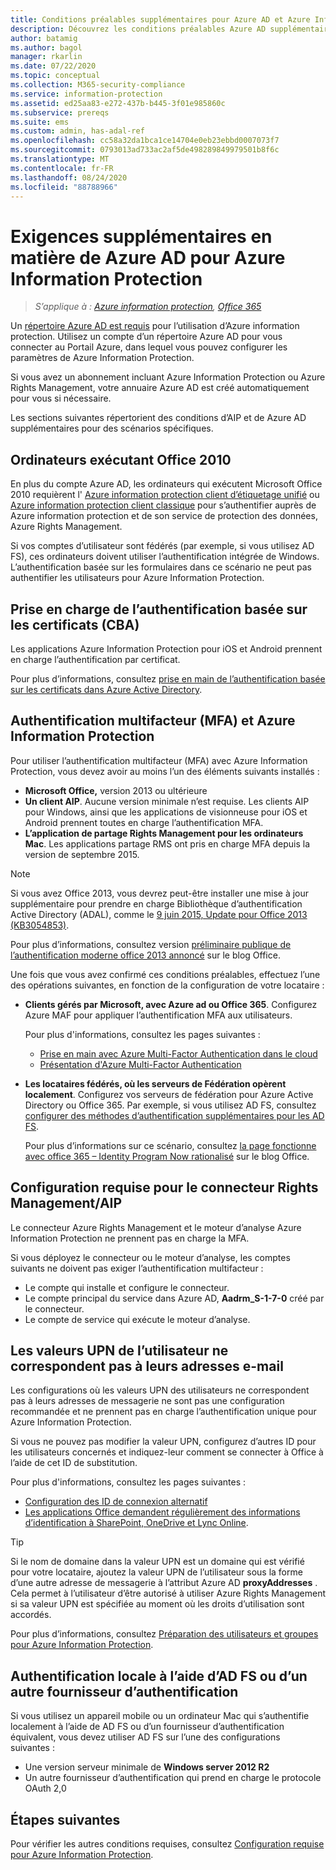 ```yaml
---
title: Conditions préalables supplémentaires pour Azure AD et Azure Information Protection
description: Découvrez les conditions préalables Azure AD supplémentaires pour les Azure Information Protection dans des scénarios spécifiques, tels que l’authentification multifacteur ou basée sur les certificats, ou encore les ordinateurs utilisant Office 2010, et bien plus encore.
author: batamig
ms.author: bagol
manager: rkarlin
ms.date: 07/22/2020
ms.topic: conceptual
ms.collection: M365-security-compliance
ms.service: information-protection
ms.assetid: ed25aa83-e272-437b-b445-3f01e985860c
ms.subservice: prereqs
ms.suite: ems
ms.custom: admin, has-adal-ref
ms.openlocfilehash: cc58a32da1bca1ce14704e0eb23ebbd0007073f7
ms.sourcegitcommit: 0793013ad733ac2af5de498289849979501b8f6c
ms.translationtype: MT
ms.contentlocale: fr-FR
ms.lasthandoff: 08/24/2020
ms.locfileid: "88788966"
---
```

# <a name="additional-azure-ad-requirements-for-azure-information-protection"></a>Exigences supplémentaires en matière de Azure AD pour Azure Information Protection

>*S’applique à : [Azure information protection](https://azure.microsoft.com/pricing/details/information-protection), [Office 365](https://download.microsoft.com/download/E/C/F/ECF42E71-4EC0-48FF-AA00-577AC14D5B5C/Azure_Information_Protection_licensing_datasheet_EN-US.pdf)*

Un [répertoire Azure AD est requis](requirements.md#azure-active-directory) pour l’utilisation d’Azure information protection. Utilisez un compte d’un répertoire Azure AD pour vous connecter au Portail Azure, dans lequel vous pouvez configurer les paramètres de Azure Information Protection.

Si vous avez un abonnement incluant Azure Information Protection ou Azure Rights Management, votre annuaire Azure AD est créé automatiquement pour vous si nécessaire.

Les sections suivantes répertorient des conditions d’AIP et de Azure AD supplémentaires pour des scénarios spécifiques. 

## <a name="computers-running-office-2010"></a>Ordinateurs exécutant Office 2010

En plus du compte Azure AD, les ordinateurs qui exécutent Microsoft Office 2010 requièrent l' [Azure information protection client d’étiquetage unifié](./rms-client/aip-clientv2.md) ou [Azure information protection client classique](./rms-client/aip-client.md) pour s’authentifier auprès de Azure information protection et de son service de protection des données, Azure Rights Management.

Si vos comptes d’utilisateur sont fédérés (par exemple, si vous utilisez AD FS), ces ordinateurs doivent utiliser l’authentification intégrée de Windows. L’authentification basée sur les formulaires dans ce scénario ne peut pas authentifier les utilisateurs pour Azure Information Protection.

## <a name="support-for-certificate-based-authentication-cba"></a>Prise en charge de l’authentification basée sur les certificats (CBA)

Les applications Azure Information Protection pour iOS et Android prennent en charge l’authentification par certificat. 

Pour plus d’informations, consultez [prise en main de l’authentification basée sur les certificats dans Azure Active Directory](/azure/active-directory/active-directory-certificate-based-authentication-get-started).

## <a name="multi-factor-authentication-mfa-and-azure-information-protection"></a>Authentification multifacteur (MFA) et Azure Information Protection

Pour utiliser l’authentification multifacteur (MFA) avec Azure Information Protection, vous devez avoir au moins l’un des éléments suivants installés :

- **Microsoft Office,** version 2013 ou ultérieure
- **Un client AIP**. Aucune version minimale n’est requise. Les clients AIP pour Windows, ainsi que les applications de visionneuse pour iOS et Android prennent toutes en charge l’authentification MFA.
- **L’application de partage Rights Management pour les ordinateurs Mac**. Les applications partage RMS ont pris en charge MFA depuis la version de septembre 2015.

> [!NOTE]
> Si vous avez Office 2013, vous devrez peut-être installer une mise à jour supplémentaire pour prendre en charge Bibliothèque d’authentification Active Directory (ADAL), comme le [9 juin 2015, Update pour Office 2013 (KB3054853)](https://support.microsoft.com/kb/3054853). 
>
> Pour plus d’informations, consultez version [préliminaire publique de l’authentification moderne office 2013 annoncé](https://blogs.office.com/2015/03/23/office-2013-modern-authentication-public-preview-announced/) sur le blog Office.       

Une fois que vous avez confirmé ces conditions préalables, effectuez l’une des opérations suivantes, en fonction de la configuration de votre locataire :

- **Clients gérés par Microsoft, avec Azure ad ou Office 365**. Configurez Azure MAF pour appliquer l’authentification MFA aux utilisateurs. 

    Pour plus d'informations, consultez les pages suivantes : 
    - [Prise en main avec Azure Multi-Factor Authentication dans le cloud](/multi-factor-authentication/multi-factor-authentication-get-started-cloud)
    - [Présentation d'Azure Multi-Factor Authentication](/multi-factor-authentication/multi-factor-authentication)

- **Les locataires fédérés, où les serveurs de Fédération opèrent localement**. Configurez vos serveurs de fédération pour Azure Active Directory ou Office 365. Par exemple, si vous utilisez AD FS, consultez [configurer des méthodes d’authentification supplémentaires pour les AD FS](/windows-server/identity/ad-fs/operations/configure-additional-authentication-methods-for-ad-fs). 

    Pour plus d’informations sur ce scénario, consultez  [la page fonctionne avec office 365 – Identity Program Now rationalisé](https://blogs.office.com/2014/01/30/the-works-with-office-365-identity-program-now-streamlined/) sur le blog Office. 

## <a name="rights-management-connector--aip-scanner-requirements"></a>Configuration requise pour le connecteur Rights Management/AIP

Le connecteur Azure Rights Management et le moteur d’analyse Azure Information Protection ne prennent pas en charge la MFA. 

Si vous déployez le connecteur ou le moteur d’analyse, les comptes suivants ne doivent pas exiger l’authentification multifacteur :

- Le compte qui installe et configure le connecteur.
- Le compte principal du service dans Azure AD, **Aadrm_S-1-7-0** créé par le connecteur.
- Le compte de service qui exécute le moteur d’analyse.

## <a name="user-upn-values-dont-match-their-email-addresses"></a>Les valeurs UPN de l’utilisateur ne correspondent pas à leurs adresses e-mail

Les configurations où les valeurs UPN des utilisateurs ne correspondent pas à leurs adresses de messagerie ne sont pas une configuration recommandée et ne prennent pas en charge l’authentification unique pour Azure Information Protection.

Si vous ne pouvez pas modifier la valeur UPN, configurez d’autres ID pour les utilisateurs concernés et indiquez-leur comment se connecter à Office à l’aide de cet ID de substitution. 

Pour plus d'informations, consultez les pages suivantes :

- [Configuration des ID de connexion alternatif](/windows-server/identity/ad-fs/operations/configuring-alternate-login-id)
- [Les applications Office demandent régulièrement des informations d’identification à SharePoint, OneDrive et Lync Online](https://support.microsoft.com/help/2913639/office-applications-periodically-prompt-for-credentials-to-sharepoint-online,-onedrive,-and-lync-online).

> [!TIP]
> Si le nom de domaine dans la valeur UPN est un domaine qui est vérifié pour votre locataire, ajoutez la valeur UPN de l’utilisateur sous la forme d’une autre adresse de messagerie à l’attribut Azure AD **proxyAddresses** . Cela permet à l’utilisateur d’être autorisé à utiliser Azure Rights Management si sa valeur UPN est spécifiée au moment où les droits d’utilisation sont accordés. 

Pour plus d’informations, consultez [Préparation des utilisateurs et groupes pour Azure Information Protection](prepare.md).

## <a name="authenticating-on-premises-using-adfs-or-another-authentication-provider"></a>Authentification locale à l’aide d’AD FS ou d’un autre fournisseur d’authentification

Si vous utilisez un appareil mobile ou un ordinateur Mac qui s’authentifie localement à l’aide de AD FS ou d’un fournisseur d’authentification équivalent, vous devez utiliser AD FS sur l’une des configurations suivantes :

- Une version serveur minimale de **Windows server 2012 R2**
- Un autre fournisseur d’authentification qui prend en charge le protocole OAuth 2,0

## <a name="next-steps"></a>Étapes suivantes
Pour vérifier les autres conditions requises, consultez [Configuration requise pour Azure Information Protection](requirements.md).
